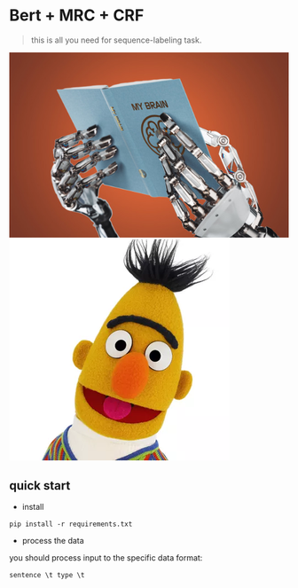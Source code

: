 # Bert + MRC + CRF

> this is all you need for sequence-labeling task.

![](./docs/imgs/mrc.jpg)
![](docs/imgs/bert.png)


## quick start

- install

```shell
pip install -r requirements.txt
```

- process the data

you should process input to the specific data format:

```txt
sentence \t type \t 
```
